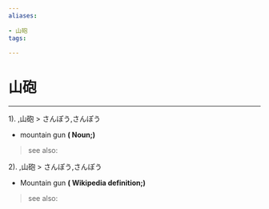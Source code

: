 ```yaml
---
aliases:
    
- 山砲
tags:
    
---
```


# 山砲
---
1).
,山砲 > さんぽう,さんぽう

- mountain gun
**( Noun;)**
> see also: 
            
2).
,山砲 > さんぽう,さんぽう

- Mountain gun
**( Wikipedia definition;)**
> see also: 
            